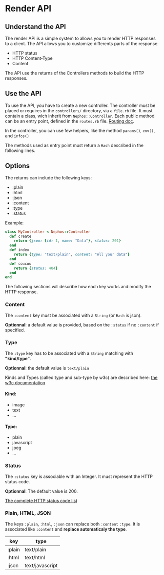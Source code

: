 # Render API

## Understand the API

The render API is a simple system to allows you to render HTTP responses to a client.
The API allows you to customize differents parts of the response:

- HTTP status
- HTTP Content-Type
- Content

The API use the returns of the Controllers methods to build the HTTP responses.


## Use the API

To use the API, you have to create a new controller.
The controller must be placed or requires in the ``controllers/`` directory, via a ``file.rb`` file. It must contain a class, wich inherit from ``Nephos::Controller``.
Each public method can be an entry point, defined in the ``routes.rb`` file. [Routing doc](GUIDE_ROUTING.md).

In the controller, you can use few helpers, like the method ``params()``, ``env()``, and ``infos()``

The methods used as entry point must return a ``Hash`` described in the following lines.

## Options

The returns can include the following keys:

- :plain
- :html
- :json
- :content
- :type
- :status

Example:

```ruby
class MyController < Nephos::Controller
  def create
    return {json: {id: 1, name: "Data"}, status: 201}
  end
  def index
    return {type: "text/plain", content: "All your data"}
  end
  def coucou
    return {status: 404}
  end
end
```

The following sections will describe how each key works and modify the HTTP response.

### Content

The ``:content`` key must be associated with a ``String`` (or ``Hash`` is json).

**Optionnal**:
a default value is provided, based on the ``:status`` if no ``:content`` if specified.

### Type

The ``:type`` key has to be associated with a ``String`` matching with **"kind/type"**.

**Optionnal**:
the default value is ``text/plain``

Kinds and Types (called type and sub-type by w3c) are described here:
[the w3c documentation](http://www.w3.org/Protocols/rfc1341/4_Content-Type.html)

#### Kind:

- image
- text
- ...

#### Type:

- plain
- javascript
- jpeg
- ...


### Status

The ``:status`` key is associable with an Integer. It must represent the HTTP status code.

**Optionnal**:
The default value is 200.

[The complete HTTP status code list](https://en.wikipedia.org/wiki/List_of_HTTP_status_codes)


### Plain, HTML, JSON

The keys ``:plain``, ``:html``, ``:json`` can replace both ``:content`` ``:type``.
It is associated like ``:content`` and **replace automaticaly the type**.

key | type
---|---
:plain|text/plain
:html|text/html
:json|text/javascript
